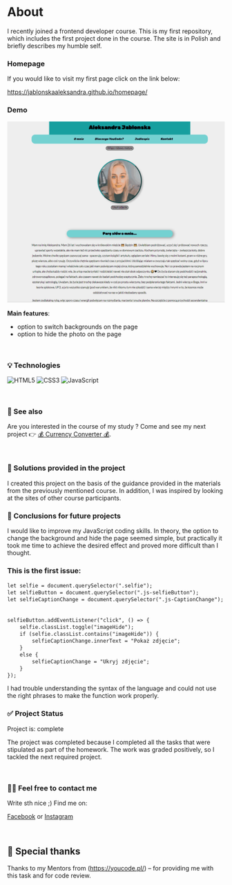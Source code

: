 # About

I recently joined a frontend developer course. This is my first repository, which includes the first project done in the course. The site is in Polish and briefly describes my humble self. 

### Homepage 

If you would like to visit my first page click on the link below:

https://jablonskaaleksandra.github.io/homepage/

### Demo

![GIF of my app](https://raw.githubusercontent.com/JablonskaAleksandra/homepage/main/images/homepageGif.gif)

**Main features**:
- option to switch backgrounds on the page
- option to hide the photo on the page


&nbsp;
 
### 💡 Technologies

![HTML5](https://img.shields.io/badge/html5-%23E34F26.svg?style=for-the-badge&logo=html5&logoColor=white)
![CSS3](https://img.shields.io/badge/css3-%231572B6.svg?style=for-the-badge&logo=css3&logoColor=white)
![JavaScript](https://img.shields.io/badge/javascript-%23323330.svg?style=for-the-badge&logo=javascript&logoColor=%23F7DF1E)


&nbsp;
 
### 🔗 See also

Are you interested in the course of my study ?
Come and see my next project 👉 [💰 Currency Converter 💰](https://jablonskaaleksandra.github.io/currency-converter/).

&nbsp;
 
### 🤔 Solutions provided in the project

I created this project on the basis of the guidance provided in the materials from the previously mentioned course. In addition, I was inspired by looking at the sites of other course participants.


### 💭 Conclusions for future projects

I would like to improve my JavaScript coding skills. In theory, the option to change the background and hide the page seemed simple, but practically it took me time to achieve the desired effect and proved more difficult than I thought.

### This is the first issue:
```
let selfie = document.querySelector(".selfie");
let selfieButton = document.querySelector(".js-selfieButton");
let selfieCaptionChange = document.querySelector(".js-CaptionChange");


selfieButton.addEventListener("click", () => {
    selfie.classList.toggle("imageHide");
    if (selfie.classList.contains("imageHide")) {
        selfieCaptionChange.innerText = "Pokaż zdjęcie";
    }
    else {
        selfieCaptionChange = "Ukryj zdjęcie";
    }
});
```

I had trouble understanding the syntax of the language and could not use the right phrases to make the function work properly.


### ✅ Project Status
Project is: complete

The project was completed because I completed all the tasks that were stipulated as part of the homework. The work was graded positively, so I tackled the next required project.


&nbsp;

### 🙋‍♂️ Feel free to contact me
Write sth nice ;) Find me on:

[Facebook](https://www.facebook.com/profile.php?id=100000886447163) or [Instagram](https://www.instagram.com/_nemeyeth_/)

&nbsp;

## 👏 Special thanks
Thanks to my Mentors from (https://youcode.pl/) – for providing me with this task and for code review.
